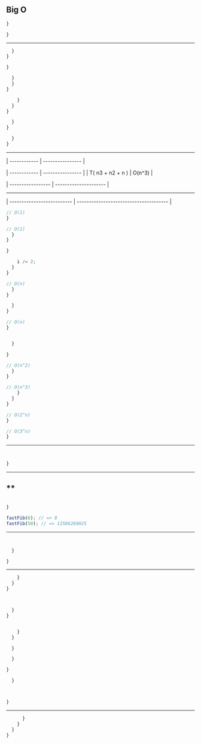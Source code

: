 
## **Big O**

```js
}
```


```js
}
```


---





```js
  }
}
```


```js
}
```







```js
  }
  }
}
```


```js
    }
  }
}
```







```js
  }
}
```


```js
  }
}
```


---












| ------------ | ---------------- |

| ------------ | ---------------- |
| T( n3 + n2 + n ) | O(n^3) |


| ----------------- | --------------------- |


---




| -------------------------- | -------------------------------------- |



  ```js
  // O(1)
  }

  // O(1)
    }
  }
  ```



  ```js
  }

      i /= 2;
    }
  }
  ```



  ```js
  // O(n)
    }
  }

    }
  }

  // O(n)
  }
  ```


```js

  }

}
```


```js
// O(n^2)
  }
}

// O(n^3)
    }
  }
}
```



```js
// O(2^n)
}

// O(3^n)
}
```


---




```js


}


```









---

## \*\*

```js

}

fastFib(6); // => 8
fastFib(50); // => 12586269025
```

---



```js


  }

}
```


---



```js
    }
  }
}
```



```js


  }
}
```



```js

    }
  }

  }

  }

}

  }



}
```

---


```js
      }
    }
  }
}
```

